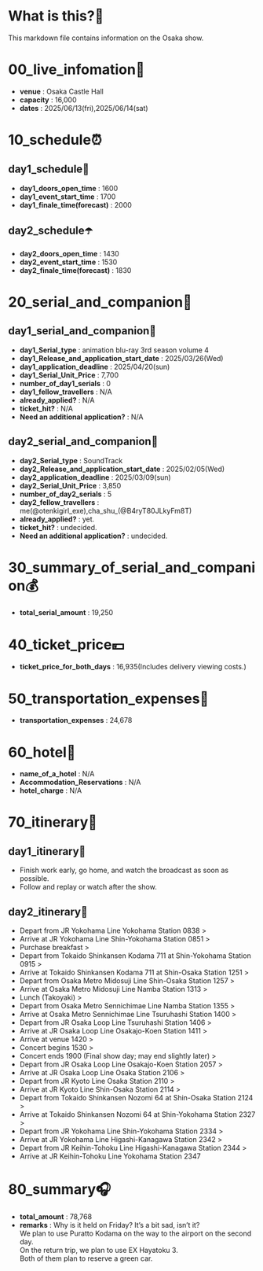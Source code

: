 # What is this?👀
<p>This markdown file contains information on the Osaka show.</p>

# 00_live_infomation📅

- **venue** : Osaka Castle Hall
- **capacity** : 16,000
- **dates** : 2025/06/13(fri),2025/06/14(sat)

# 10_schedule⏰

## day1_schedule🥁

- **day1_doors_open_time** : 1600
- **day1_event_start_time** : 1700
- **day1_finale_time(forecast)** : 2000

## day2_schedule☂️

- **day2_doors_open_time** : 1430
- **day2_event_start_time** : 1530
- **day2_finale_time(forecast)** : 1830

# 20_serial_and_companion📃

## day1_serial_and_companion🔖

- **day1_Serial_type** : animation blu-ray 3rd season volume 4
- **day1_Release_and_application_start_date** : 2025/03/26(Wed)
- **day1_application_deadline** : 2025/04/20(sun)
- **day1_Serial_Unit_Price** : 7,700
- **number_of_day1_serials** : 0
- **day1_fellow_travellers** : N/A
- **already_applied?** : N/A
- **ticket_hit?** : N/A
- **Need an additional application?** : N/A

## day2_serial_and_companion📰

- **day2_Serial_type** : SoundTrack
- **day2_Release_and_application_start_date** : 2025/02/05(Wed)
- **day2_application_deadline** : 2025/03/09(sun)
- **day2_Serial_Unit_Price** : 3,850
- **number_of_day2_serials** : 5
- **day2_fellow_travellers** : me(@otenkigirl_exe),cha_shu_(@B4ryT80JLkyFm8T)
- **already_applied?** : yet.
- **ticket_hit?** : undecided.
- **Need an additional application?** : undecided.

# 30_summary_of_serial_and_companion💰

- **total_serial_amount** : 19,250

# 40_ticket_price💴

- **ticket_price_for_both_days** : 16,935(Includes delivery viewing costs.)

# 50_transportation_expenses🚅

- **transportation_expenses** : 24,678

# 60_hotel🏨

- **name_of_a_hotel** : N/A
- **Accommodation_Reservations** : N/A
- **hotel_charge** : N/A

# 70_itinerary🛴

## day1_itinerary🚀

- Finish work early, go home, and watch the broadcast as soon as possible.
- Follow and replay or watch after the show.

## day2_itinerary🚢

- Depart from JR Yokohama Line Yokohama Station 0838 >  
- Arrive at JR Yokohama Line Shin-Yokohama Station 0851 >  
- Purchase breakfast >  
- Depart from Tokaido Shinkansen Kodama 711 at Shin-Yokohama Station 0915 >  
- Arrive at Tokaido Shinkansen Kodama 711 at Shin-Osaka Station 1251 >  
- Depart from Osaka Metro Midosuji Line Shin-Osaka Station 1257 >  
- Arrive at Osaka Metro Midosuji Line Namba Station 1313 >  
- Lunch (Takoyaki) >  
- Depart from Osaka Metro Sennichimae Line Namba Station 1355 >  
- Arrive at Osaka Metro Sennichimae Line Tsuruhashi Station 1400 >  
- Depart from JR Osaka Loop Line Tsuruhashi Station 1406 >  
- Arrive at JR Osaka Loop Line Osakajo-Koen Station 1411 >  
- Arrive at venue 1420 >  
- Concert begins 1530 >  
- Concert ends 1900 (Final show day; may end slightly later) >  
- Depart from JR Osaka Loop Line Osakajo-Koen Station 2057 >  
- Arrive at JR Osaka Loop Line Osaka Station 2106 >  
- Depart from JR Kyoto Line Osaka Station 2110 >  
- Arrive at JR Kyoto Line Shin-Osaka Station 2114 >  
- Depart from Tokaido Shinkansen Nozomi 64 at Shin-Osaka Station 2124 >  
- Arrive at Tokaido Shinkansen Nozomi 64 at Shin-Yokohama Station 2327 >  
- Depart from JR Yokohama Line Shin-Yokohama Station 2334 >  
- Arrive at JR Yokohama Line Higashi-Kanagawa Station 2342 >  
- Depart from JR Keihin-Tohoku Line Higashi-Kanagawa Station 2344 >  
- Arrive at JR Keihin-Tohoku Line Yokohama Station 2347

# 80_summary🎧

- **total_amount** : 78,768
- **remarks** : Why is it held on Friday? It’s a bit sad, isn’t it?<br>
                We plan to use Puratto Kodama on the way to the airport on the second day.<br>
                On the return trip, we plan to use EX Hayatoku 3.<br>
                Both of them plan to reserve a green car.<br>
